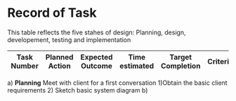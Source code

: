# Record of Task

This table reflects the five stahes of design: Planning, design, developement, testing and implementation

| Task Number | Planned Action | Expected Outcome | Time estimated | Target Completion | Criteria|
|-------------|----------------|------------------|----------------|-------------------|---------|

a) **Planning** Meet with client for a first conversation
1)Obtain the basic client requirements
2) Sketch basic system diagram
b) 
